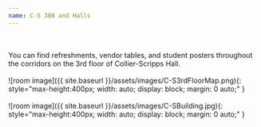 ```yaml
---
name: C-S 308 and Halls
---
```

<br/><br/>You can find refreshments, vendor tables, and student posters throughout the corridors on the 3rd floor of Collier-Scripps Hall.<br/><br/>![room image]({{ site.baseurl }}/assets/images/C-S3rdFloorMap.png){: style="max-height:400px; width: auto; display: block; margin: 0 auto;" }<br/><br/>![room image]({{ site.baseurl }}/assets/images/C-SBuilding.jpg){: style="max-height:400px; width: auto; display: block; margin: 0 auto;" }